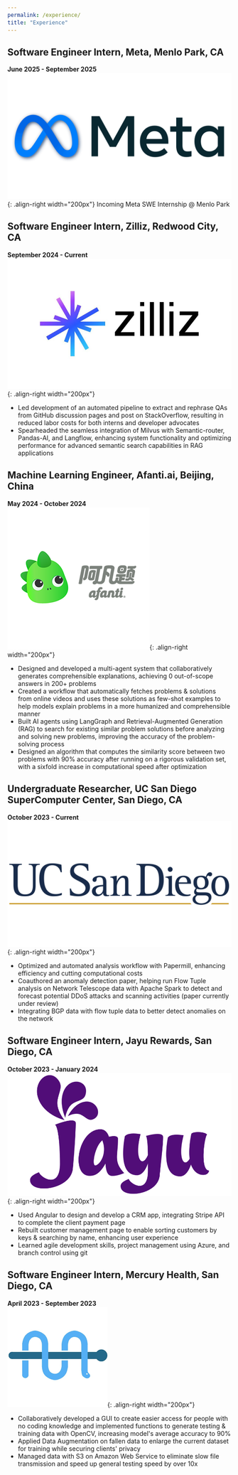 ```yaml
---
permalink: /experience/
title: "Experience"
---
```


## Software Engineer Intern, Meta, Menlo Park, CA
**June 2025 - September 2025**  
![Meta Logo](/assets/images/meta-logo.png){: .align-right width="200px"}
Incoming Meta SWE Internship @ Menlo Park

## Software Engineer Intern, Zilliz, Redwood City, CA
**September 2024 - Current**  
![Zilliz Logo](/assets/images/zilliz-logo.png){: .align-right width="200px"}
- Led development of an automated pipeline to extract and rephrase QAs from GitHub discussion pages and post on StackOverflow, resulting in reduced labor costs for both interns and developer advocates
- Spearheaded the seamless integration of Milvus with Semantic-router, Pandas-AI, and Langflow, enhancing system functionality and optimizing performance for advanced semantic search capabilities in RAG applications

## Machine Learning Engineer, Afanti.ai, Beijing, China
**May 2024 - October 2024**  
![Afanti.ai Logo](/assets/images/afanti-logo.png){: .align-right width="200px"}
- Designed and developed a multi-agent system that collaboratively generates comprehensible explanations, achieving 0 out-of-scope answers in 200+ problems
- Created a workflow that automatically fetches problems & solutions from online videos and uses these solutions as few-shot examples to help models explain problems in a more humanized and comprehensible manner
- Built AI agents using LangGraph and Retrieval-Augmented Generation (RAG) to search for existing similar problem solutions before analyzing and solving new problems, improving the accuracy of the problem-solving process
- Designed an algorithm that computes the similarity score between two problems with 90% accuracy after running on a rigorous validation set, with a sixfold increase in computational speed after optimization

## Undergraduate Researcher, UC San Diego SuperComputer Center, San Diego, CA
**October 2023 - Current**  
![UCSD Logo](/assets/images/ucsd-logo.png){: .align-right width="200px"}
- Optimized and automated analysis workflow with Papermill, enhancing efficiency and cutting computational costs
- Coauthored an anomaly detection paper, helping run Flow Tuple analysis on Network Telescope data with Apache Spark to detect and forecast potential DDoS attacks and scanning activities (paper currently under review)
- Integrating BGP data with flow tuple data to better detect anomalies on the network

## Software Engineer Intern, Jayu Rewards, San Diego, CA
**October 2023 - January 2024**  
![Jayu Rewards Logo](/assets/images/jayu-logo.png){: .align-right width="200px"}
- Used Angular to design and develop a CRM app, integrating Stripe API to complete the client payment page
- Rebuilt customer management page to enable sorting customers by keys & searching by name, enhancing user experience
- Learned agile development skills, project management using Azure, and branch control using git

## Software Engineer Intern, Mercury Health, San Diego, CA
**April 2023 - September 2023**  
![Mercury Health Logo](/assets/images/mercury-logo.png){: .align-right width="200px"}
- Collaboratively developed a GUI to create easier access for people with no coding knowledge and implemented functions to generate testing & training data with OpenCV, increasing model's average accuracy to 90%
- Applied Data Augmentation on fallen data to enlarge the current dataset for training while securing clients' privacy
- Managed data with S3 on Amazon Web Service to eliminate slow file transmission and speed up general testing speed by over 10x 
